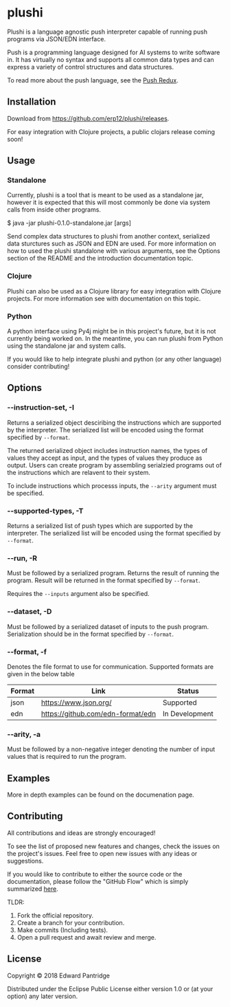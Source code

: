 # plushi

Plushi is a language agnostic push interpreter capable of running push programs
via JSON/EDN interface.

Push is a programming language designed for AI systems to write software in.
It has virtually no syntax and supports all common data types and can express
a variety of control structures and data structures.

To read more about the push language, see the [Push Redux](https://erp12.github.io/push-redux/).


## Installation

Download from https://github.com/erp12/plushi/releases.

For easy integration with Clojure projects, a public clojars release coming soon!


## Usage

### Standalone

Currently, plushi is a tool that is meant to be used as a standalone jar, however
it is expected that this will most commonly be done via system calls from inside
other programs.

$ java -jar plushi-0.1.0-standalone.jar [args]

Send complex data structures to plushi from another context, serialized data
sturctures such as JSON and EDN are used. For more information on how to used
the plushi standalone with various arguments, see the Options section of the
README and the introduction documentation topic.


### Clojure

Plushi can also be used as a Clojure library for easy integration with Clojure
projects. For more information see with documentation on this topic.

### Python

A python interface using Py4j might be in this project's future, but it is not
currently being worked on. In the meantime, you can run plushi from Python
using the standalone jar and system calls.

If you would like to help integrate plushi and python (or any other language)
consider contributing!


## Options

### --instruction-set, -I

Returns a serialized object desciribing the instructions which are supported by the interpreter. The serialized list will be encoded using the format specified by `--format`.

The returned serialized object includes instruction names, the types of values they accept as input, and the types of values they produce as output. Users can create program by assembling serialzied programs out of the instructions which are relavent to their system.

To include instructions which processs inputs, the `--arity` argument must be specified.

### --supported-types, -T

Returns a serialized list of push types which are supported by the interpreter. The serialized list will be encoded using the format specified by `--format`.

### --run, -R

Must be followed by a serialized program. Returns the result of running the program. Result will be returned in the format specified by `--format`.

Requires the `--inputs` argument also be specified.

### --dataset, -D

Must be followed by a serialized dataset of inputs to the push program. Serialization should be in the format specified by `--format`.

### --format, -f

Denotes the file format to use for communication. Supported formats are given in
the below table

| Format | Link                              | Status         |
| ------ | --------------------------------- | -------------- |
| json   | https://www.json.org/             | Supported      |
| edn    | https://github.com/edn-format/edn | In Development |

### --arity, -a

Must be followed by a non-negative integer denoting the number of input values that is required to run the program.


## Examples

More in depth examples can be found on the documenation page.


## Contributing

All contributions and ideas are strongly encouraged!

To see the list of proposed new features and changes, check the issues on the
project's issues. Feel free to open new issues with any ideas or suggestions.

If you would like to contribute to either the source code or the documentation,
please follow the "GitHub Flow" which is simply summarized
[here](https://guides.github.com/introduction/flow/).

TLDR:
1. Fork the official repository.
2. Create a branch for your contribution.
3. Make commits (Including tests).
4. Open a pull request and await review and merge.


## License

Copyright © 2018 Edward Pantridge

Distributed under the Eclipse Public License either version 1.0 or (at
your option) any later version.
